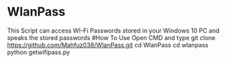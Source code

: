 # WlanPass
This Script can access  WI-Fi Passwords stored in your Windows 10 PC and speaks the stored passwords
#How To Use
Open CMD and type 
git clone https://github.com/Mahfuz038/WlanPass.git
cd WlanPass
cd wlanpass
python getwifipass.py
